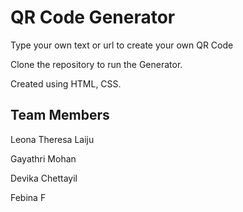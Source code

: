# QR Code Generator
Type your own text or url to create your own QR Code

Clone the repository to run the Generator.

Created using HTML, CSS.

## Team Members
Leona Theresa Laiju

Gayathri Mohan

Devika Chettayil

Febina F
